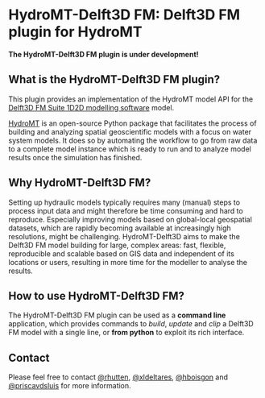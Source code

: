 # HydroMT-Delft3D FM: Delft3D FM plugin for HydroMT
**The HydroMT-Delft3D FM plugin is under development!**

## What is the HydroMT-Delft3D FM plugin?
This plugin provides an implementation of the HydroMT model API for the [Delft3D FM Suite 1D2D modelling software](https://www.deltares.nl/nl/software/d-hydro-suite-1d2d/) model.

[HydroMT](https://deltares.github.io/hydromt/latest/) is an open-source Python package that facilitates the process of
building and analyzing spatial geoscientific models with a focus on water system models.
It does so by automating the workflow to go from raw data to a complete model instance which
is ready to run and to analyze model results once the simulation has finished. 

## Why HydroMT-Delft3D FM?
Setting up hydraulic models typically requires many (manual) steps to process input data and might therefore be time consuming and hard to reproduce. Especially improving models based on global-local geospatial datasets, which are rapidly becoming available at increasingly high resolutions, might be challenging. HydroMT-Delft3D aims to make the Delft3D FM model building for large, complex areas: fast, flexible, reproducible and scalable based on GIS data and independent of its locations or users, resulting in more time for the modeller to analyse the results.
## How to use HydroMT-Delft3D FM?
The HydroMT-Delft3D FM plugin can be used as a **command line** application, which provides commands to *build*,
*update* and *clip* a Delft3D FM model with a single line, or **from python** to exploit its rich interface.

## Contact
Please feel free to contact [@rhutten](https://github.com/rhutten), [@xldeltares](https://github.com/xldeltares), [@hboisgon](https://github.com/hboisgon) and [@priscavdsluis](https://github.com/priscavdsluis) for more information.